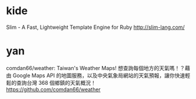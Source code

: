# kide

Slim - A Fast, Lightweight Template Engine for Ruby
<http://slim-lang.com/>  

# yan

comdan66/weather: Taiwan's Weather Maps! 想查詢每個地方的天氣嗎！？藉由 Google Maps API 的地圖服務，以及中央氣象局網站的天氣預報，讓你快速輕鬆的查詢台灣 368 個鄉鎮的天氣概況！
<https://github.com/comdan66/weather>  